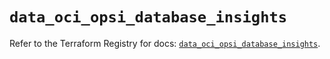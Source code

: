 # `data_oci_opsi_database_insights`

Refer to the Terraform Registry for docs: [`data_oci_opsi_database_insights`](https://registry.terraform.io/providers/hashicorp/oci/7.19.0/docs/data-sources/opsi_database_insights).
